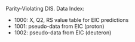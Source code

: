 Parity-Violating DIS.  Data Index:
- 1000: X, Q2, RS value table for EIC predictions
- 1001: pseudo-data from EIC (proton)
- 1002: pseudo-data from EIC (deuteron)

